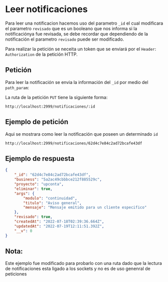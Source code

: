 # Leer notificaciones

Para leer una notificacion hacemos uso del parametro `_id`
el cual modificara el parametro `revisado` que es un booleano
que nos informa si la notificaciónya fue revisada, se debe
recordar que dependiendo de la notificación el parametro `revisado`
puede ser modificado.

  
Para realizar la petición se neceita un token  que se enviará por el 
`Header`: `Authorization` de la petición HTTP.

## Petición

<!--NotificacionPath method="POST" path="" :auth="true" /-->

Para leer la notificación se envia la información del `_id` por medio
del `path_param`:

La ruta de la petición `PUT` tiene la siguiente forma:

`http://localhost:2999/notificaciones/:id`

## Ejemplo de petición

Aqui se mostrara como leer la notificación que poseen un determinado `id`

`http://localhost:2999/notificaciones/62d4c7e84c2ad72bcafe43df`


## Ejemplo de respuesta

```json
{
	"_id": "62d4c7e84c2ad72bcafe43df",
	"business": "5a2ac49cbbbce212f885529c",
	"proyecto": "upconta",
	"eliminar": true,
	"args": {
		"modulo": "continuidad",
		"titulo": "Aviso general",
		"mensaje": "Mensaje emitido para un cliente especifico"
	},
	"revisado": true,
	"createdAt": "2022-07-18T02:39:36.664Z",
	"updatedAt": "2022-07-19T12:11:51.392Z",
	"__v": 0
}
```

## Nota: 
Este ejemplo fue modificado para probarlo con una ruta dado que la lectura
de notificaciones esta ligado a los sockets y no es de uso genenral de peticiones
